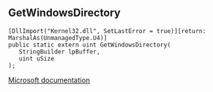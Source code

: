 ## GetWindowsDirectory

```
[DllImport("Kernel32.dll", SetLastError = true)][return: MarshalAs(UnmanagedType.U4)]
public static extern uint GetWindowsDirectory(
   StringBuilder lpBuffer,
   uint uSize
);
```

[Microsoft documentation](https://docs.microsoft.com/en-us/windows/win32/api/sysinfoapi/nf-sysinfoapi-getwindowsdirectoryw)

